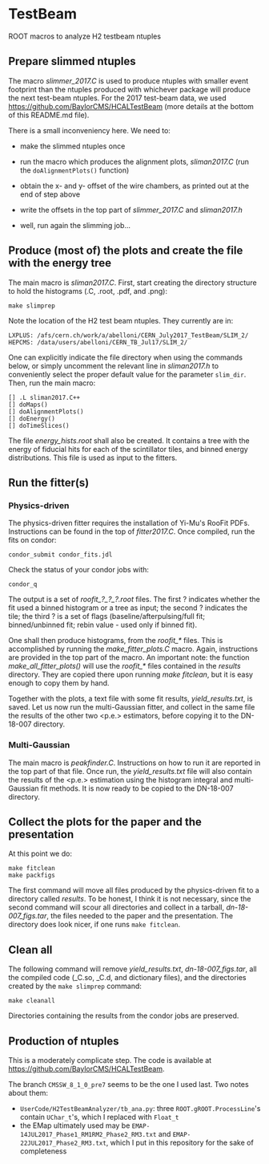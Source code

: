 # TestBeam

ROOT macros to analyze H2 testbeam ntuples

## Prepare slimmed ntuples

The macro _slimmer\_2017.C_ is used to produce ntuples with smaller
event footprint than the ntuples produced with whichever package will
produce the next test-beam ntuples. For the 2017 test-beam data, we
used https://github.com/BaylorCMS/HCALTestBeam (more details at the
bottom of this README.md file).

There is a small inconveniency here. We need to:

- make the slimmed ntuples once

- run the macro which produces the alignment plots, _sliman2017.C_
  (run the `doAlignmentPlots()` function)

- obtain the x- and y- offset of the wire chambers, as printed out at
  the end of step above

- write the offsets in the top part of _slimmer\_2017.C_ and
  _sliman2017.h_

- well, run again the slimming job...

## Produce (most of) the plots and create the file with the energy tree

The main macro is _sliman2017.C_. First, start creating the directory
structure to hold the histograms (.C, .root, .pdf, and .png):

```
make slimprep
```

Note the location of the H2 test beam ntuples. They currently are in:

```
LXPLUS: /afs/cern.ch/work/a/abelloni/CERN_July2017_TestBeam/SLIM_2/
HEPCMS: /data/users/abelloni/CERN_TB_Jul17/SLIM_2/
```

One can explicitly indicate the file directory when using the commands below,
or simply uncomment the relevant line in _sliman2017.h_ to conveniently
select the proper default value for the parameter `slim_dir`.
Then, run the main macro:

```
[] .L sliman2017.C++
[] doMaps()
[] doAlignmentPlots()
[] doEnergy()
[] doTimeSlices()
```

The file _energy_hists.root_ shall also be created. It contains a tree with
the energy of fiducial hits for each of the scintillator tiles, and binned
energy distributions. This file is used as input to the fitters.

## Run the fitter(s)

### Physics-driven

The physics-driven fitter requires the installation of Yi-Mu's RooFit PDFs.
Instructions can be found in the top of _fitter2017.C_.
Once compiled, run the fits on condor:


```
condor_submit condor_fits.jdl
```

Check the status of your condor jobs with:

```
condor_q
```

The output is a set of _roofit\_?\_?\_?.root_ files.
The first ? indicates whether the fit used a binned histogram or a tree
as input; the second ? indicates the tile;
the third ? is a set of flags (baseline/afterpulsing/full fit;
binned/unbinned fit; rebin value - used only if binned fit).

One shall then produce histograms, from the _roofit\_\*_ files. This is
accomplished by running the _make\_fitter\_plots.C_ macro. Again, instructions
are provided in the top part of the macro. An important note: the function
_make_all_fitter_plots()_ will use the _roofit\_\*_ files contained in the
_results_ directory. They are copied there upon running _make fitclean_, but
it is easy enough to copy them by hand.

Together with the plots, a text file with some fit results,
_yield\_results.txt_, is saved. Let us now run the multi-Gaussian fitter,
and collect in the same file the results of the other two <p.e.> estimators,
before copying it to the DN-18-007 directory.

### Multi-Gaussian

The main macro is _peakfinder.C_. Instructions on how to run it are reported
in the top part of that file. Once run, the _yield\_results.txt_ file will
also contain the results of the <p.e.> estimation using the histogram integral
and multi-Gaussian fit methods. It is now ready to be copied to the DN-18-007
directory.

## Collect the plots for the paper and the presentation

At this point we do:

```
make fitclean
make packfigs
```

The first command will move all files produced by the physics-driven fit to
a directory called _results_. To be honest, I think it is not necessary, since
the second command will scour all directories and collect in a tarball,
_dn-18-007\_figs.tar_, the files needed to the paper and the presentation.
The directory does look nicer, if one runs `make fitclean`.

## Clean all

The following command will remove _yield\_results.txt_, _dn-18-007\_figs.tar_,
all the compiled code (\_C.so, \_C.d, and dictionary files), and the directories
created by the `make slimprep` command:

```
make cleanall
```

Directories containing the results from the condor jobs are preserved.

## Production of ntuples

This is a moderately complicate step. The code is available at
https://github.com/BaylorCMS/HCALTestBeam.

The branch `CMSSW_8_1_0_pre7` seems to be the one I used last.
Two notes about them:

- `UserCode/H2TestBeamAnalyzer/tb_ana.py`: three `ROOT.gROOT.ProcessLine`'s
  contain `UChar_t`'s, which I replaced with `Float_t`
- the EMap ultimately used may be `EMAP-14JUL2017_Phase1_RM1RM2_Phase2_RM3.txt`
  and `EMAP-22JUL2017_Phase2_RM3.txt`, which I put in this repository for the
  sake of completeness